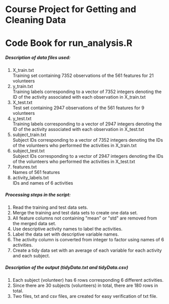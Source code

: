 # Course Project for Getting and Cleaning Data
# Code Book for run_analysis.R

##### Description of data files used:

1. X_train.txt  
   Training set containing 7352 observations of the 561 features for 21 volunteers
2. y_train.txt  
   Training labels corresponding to a vector of 7352 integers denoting the ID of the activity associated with each observation in X_train.txt   
3. X_test.txt  
   Test set containing 2947 observations of the 561 features for 9 volunteers
4. y_test.txt  
   Training labels corresponding to a vector of 2947 integers denoting the ID of the activity associated with each observation in X_test.txt
5. subject_train.txt  
   Subject IDs corresponding to a vector of 7352 integers denoting the IDs of the volunteers who performed the activities in X_train.txt
6. subject_test.txt  
   Subject IDs corresponding to a vector of 2947 integers denoting the IDs of the volunteers who performed the activities in X_test.txt
7. features.txt  
   Names of 561 features
8. activity_labels.txt  
   IDs and names of 6 activities

##### Processing steps in the script:
1. Read the training and test data sets.
2. Merge the training and test data sets to create one data set.
3. All feature columns not containing "mean" or "std" are removed from the merged data set.
4. Use descriptive activity names to label the activities.
5. Label the data set with descriptive variable names.
6. The activity column is converted from integer to factor using names of 6 activities.
7. Create a tidy data set with an average of each variable for each activity and each subject.

##### Description of the output (tidyData.txt and tidyData.csv)
1. Each subject (volunteer) has 6 rows corresponding 6 different activities.
2. Since there are 30 subjects (volunteers) in total, there are 180 rows in total.
3. Two files, txt and csv files, are created for easy verification of txt file.

